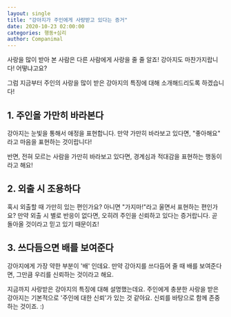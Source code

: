 ```yaml
---
layout: single
title: "강아지가 주인에게 사랑받고 있다는 증거"
date: 2020-10-23 02:00:00
categories: 행동+심리
author: Companimal
---
```


사랑을 많이 받아 본 사람은 다른 사람에게 사랑을 줄 줄 알죠! 강아지도 마찬가지랍니다! 어떻냐고요?

그럼 지금부터 주인의 사랑을 많이 받은 강아지의 특징에 대해 소개해드리도록 하겠습니다!

## 1. 주인을 가만히 바라본다

강아지는 눈빛을 통해서 애정을 표현합니다. 만약 가만히 바라보고 있다면, "좋아해요" 라고 마음을 표현하는 것이랍니다!

반면, 전혀 모르는 사람을 가만히 바라보고 있다면, 경계심과 적대감을 표현하는 행동이라고 해요!

## 2. 외출 시 조용하다

혹시 외출할 때 가만히 있는 편인가요? 아니면 "가지마!"라고 울면서 표현하는 편인가요? 만약 외출 시 별로 반응이 없다면, 오히려 주인을 신뢰하고 있다는 증거랍니다. 곧 돌아올 것이라고 믿고 있기 때문이죠!

## 3. 쓰다듬으면 배를 보여준다

강아지에게 가장 약한 부분이 '배' 인데요. 만약 강아지를 쓰다듬어 줄 때 배를 보여준다면, 그만큼 우리를 신뢰하는 것이라고 해요.

지금까지 사랑받은 강아지의 특징에 대해 설명했는데요. 주인에게 충분한 사랑을 받은 강아지는 기본적으로 '주인에 대한 신뢰'가 있는 것 같아요. 신뢰를 바탕으로 함께 존중하는 것이죠. :)
